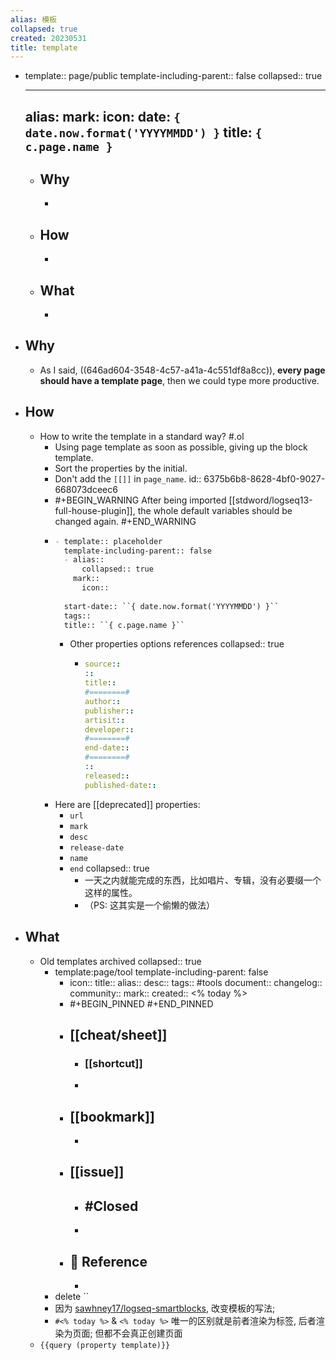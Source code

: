 ```yaml
---
alias: 模板
collapsed: true
created: 20230531
title: template
---
```


  - template:: page/public
    template-including-parent:: false
    collapsed:: true
    - ---
      alias:
      mark:
      icon:
      date: ``{ date.now.format('YYYYMMDD') }``
            title: ``{ c.page.name }``
      ---
    - ## Why
      -
    - ## How
      -
    - ## What
      -
- ## Why
  - As I said, ((646ad604-3548-4c57-a41a-4c551df8a8cc)), **every page should have a template page**, then we could type more productive.
- ## How
  - How to write the template in a standard way? #.ol
    - Using page template as soon as possible, giving up the block template.
    - Sort the properties by the initial.
    - Don't add the `[[]]` in `page_name`.
      id:: 6375b6b8-8628-4bf0-9027-668073dceec6
    - #+BEGIN_WARNING
      After being imported [[stdword/logseq13-full-house-plugin]], the whole default variables should be changed again.
      #+END_WARNING
    - ```markdown
      - template:: placeholder
        template-including-parent:: false
        - alias:: 
        	collapsed:: true
          mark:: 
        	icon:: 
      	
      	start-date:: ``{ date.now.format('YYYYMMDD') }``
      	tags:: 
      	title:: ``{ c.page.name }``
      ```
      - Other properties options references
        collapsed:: true
        - ```yml
          source:: 
          :: 
          title:: 
          #========#
          author:: 
          publisher:: 
          artisit:: 
          developer:: 
          #========#
          end-date:: 
          #========#
          :: 
          released:: 
          published-date:: 
          ```
    - Here are [[deprecated]] properties:
      - `url`
      - `mark`
      - `desc`
      - `release-date`
      - `name`
      - `end`
        collapsed:: true
        - 一天之内就能完成的东西，比如唱片、专辑，没有必要缀一个这样的属性。
        - （PS: 这其实是一个偷懒的做法）
- ## What
  - Old templates archived
    collapsed:: true
    - template:page/tool
      template-including-parent: false
      - icon:: 
        title:: 
        alias:: 
        desc:: 
        tags:: #tools
        document:: 
        changelog:: 
        community:: 
        mark:: 
        created:: <% today %>
      - #+BEGIN_PINNED
        <!-- Rules -->
        #+END_PINNED
      - ## [[cheat/sheet]]
        - ### [[shortcut]]
        -
      - ## [[bookmark]]
        -
      - ## [[issue]]
        - #Closed
          -
        -
      - ## 📃 Reference
        -
    - delete ``
    - 因为 [sawhney17/logseq-smartblocks](https://github.com/sawhney17/logseq-smartblocks), 改变模板的写法;
    - `#<% today %>` & `<% today %>` 唯一的区别就是前者渲染为标签, 后者渲染为页面; 但都不会真正创建页面
  - `{{query (property template)}}`